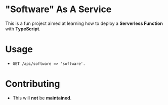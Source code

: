 # "Software" As A Service

This is a fun project aimed at learning how to deploy a **Serverless Function** with **TypeScript**.

# Usage

* `GET /api/software => 'software'.`

# Contributing

* This will **not** be **maintained**.
